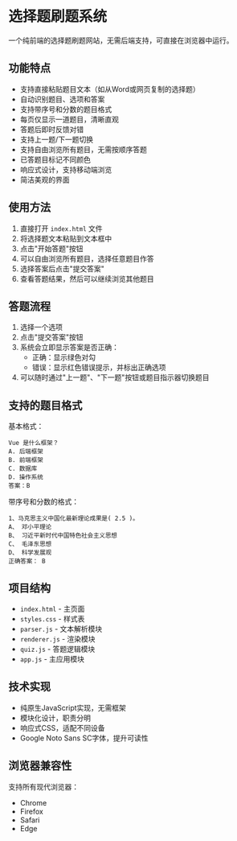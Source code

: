 # 选择题刷题系统

一个纯前端的选择题刷题网站，无需后端支持，可直接在浏览器中运行。

## 功能特点

- 支持直接粘贴题目文本（如从Word或网页复制的选择题）
- 自动识别题目、选项和答案
- 支持带序号和分数的题目格式
- 每页仅显示一道题目，清晰直观
- 答题后即时反馈对错
- 支持上一题/下一题切换
- 支持自由浏览所有题目，无需按顺序答题
- 已答题目标记不同颜色
- 响应式设计，支持移动端浏览
- 简洁美观的界面

## 使用方法

1. 直接打开 `index.html` 文件
2. 将选择题文本粘贴到文本框中
3. 点击"开始答题"按钮
4. 可以自由浏览所有题目，选择任意题目作答
5. 选择答案后点击"提交答案"
6. 查看答题结果，然后可以继续浏览其他题目

## 答题流程

1. 选择一个选项
2. 点击"提交答案"按钮
3. 系统会立即显示答案是否正确：
   - 正确：显示绿色对勾
   - 错误：显示红色错误提示，并标出正确选项
4. 可以随时通过"上一题"、"下一题"按钮或题目指示器切换题目

## 支持的题目格式

基本格式：
```
Vue 是什么框架？
A. 后端框架
B. 前端框架
C. 数据库
D. 操作系统
答案：B
```

带序号和分数的格式：
```
1、马克思主义中国化最新理论成果是( 2.5 )。 
A、 邓小平理论 
B、 习近平新时代中国特色社会主义思想 
C、 毛泽东思想 
D、 科学发展观 
正确答案： B
```

## 项目结构

- `index.html` - 主页面
- `styles.css` - 样式表
- `parser.js` - 文本解析模块
- `renderer.js` - 渲染模块
- `quiz.js` - 答题逻辑模块
- `app.js` - 主应用模块

## 技术实现

- 纯原生JavaScript实现，无需框架
- 模块化设计，职责分明
- 响应式CSS，适配不同设备
- Google Noto Sans SC字体，提升可读性

## 浏览器兼容性

支持所有现代浏览器：
- Chrome
- Firefox
- Safari
- Edge 